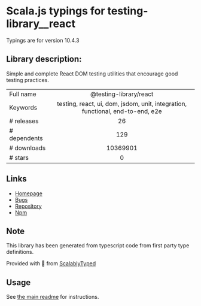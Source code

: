 
# Scala.js typings for testing-library__react

Typings are for version 10.4.3

## Library description:
Simple and complete React DOM testing utilities that encourage good testing practices.

|                    |                 |
| ------------------ | :-------------: |
| Full name          | @testing-library/react |
| Keywords           | testing, react, ui, dom, jsdom, unit, integration, functional, end-to-end, e2e |
| # releases         | 26 |
| # dependents       | 129 |
| # downloads        | 10369901 |
| # stars            | 0 |

## Links
- [Homepage](https://github.com/testing-library/react-testing-library#readme)
- [Bugs](https://github.com/testing-library/react-testing-library/issues)
- [Repository](https://github.com/testing-library/react-testing-library)
- [Npm](https://www.npmjs.com/package/%40testing-library%2Freact)
    


## Note
This library has been generated from typescript code from first party type definitions.

Provided with :purple_heart: from [ScalablyTyped](https://github.com/oyvindberg/ScalablyTyped)

## Usage
See [the main readme](../../readme.md) for instructions.


